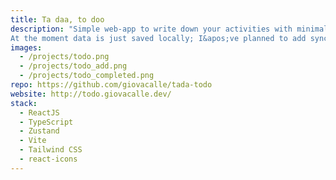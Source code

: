 ```yaml
---
title: Ta daa, to doo
description: "Simple web-app to write down your activities with minimalist style. This application helped me master TS, Zustand and some notions about WPA. 
At the moment data is just saved locally; I&apos;ve planned to add sync feature over more devices."
images: 
  - /projects/todo.png
  - /projects/todo_add.png
  - /projects/todo_completed.png
repo: https://github.com/giovacalle/tada-todo
website: http://todo.giovacalle.dev/
stack: 
  - ReactJS
  - TypeScript
  - Zustand
  - Vite
  - Tailwind CSS
  - react-icons
---
```

